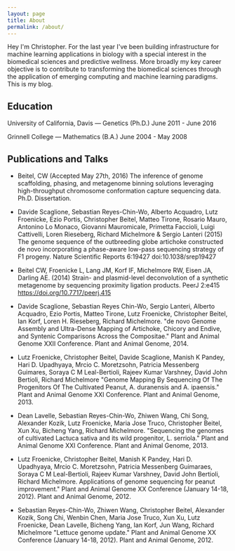 ```yaml
---
layout: page
title: About
permalink: /about/
---
```


Hey I'm Christopher. For the last year I've been building infrastructure for machine learning applications in biology with a special interest in the biomedical sciences and predictive wellness. More broadly my key career objective is to contribute to transforming the biomedical sciences through the application of emerging computing and machine learning paradigms. This is my blog.

## Education

University of California, Davis — Genetics (Ph.D.)   June 2011 - June 2016

Grinnell College — Mathematics (B.A.)   June 2004 - May 2008


## Publications and Talks

* Beitel, CW (Accepted May 27th, 2016) The inference of genome scaffolding, phasing, and metagenome binning solutions leveraging high-throughput chromosome conformation capture sequencing data. Ph.D. Dissertation.

* Davide Scaglione, Sebastian Reyes-Chin-Wo, Alberto Acquadro, Lutz Froenicke, Ezio Portis, Christopher Beitel, Matteo Tirone, Rosario Mauro, Antonino Lo Monaco, Giovanni Mauromicale, Primetta Faccioli, Luigi Cattivelli, Loren Rieseberg, Richard Michelmore & Sergio Lanteri (2015) The genome sequence of the outbreeding globe artichoke constructed de novo incorporating a phase-aware low-pass sequencing strategy of F1 progeny. Nature Scientific Reports 6:19427 doi:10.1038/srep19427

* Beitel CW, Froenicke L, Lang JM, Korf IF, Michelmore RW, Eisen JA, Darling AE. (2014) Strain- and plasmid-level deconvolution of a synthetic metagenome by sequencing proximity ligation products. PeerJ 2:e415 https://doi.org/10.7717/peerj.415

* Davide Scaglione, Sebastian Reyes Chin-Wo, Sergio Lanteri, Alberto Acquadro, Ezio Portis, Matteo Tirone, Lutz Froenicke, Christopher Beitel, Ian Korf, Loren H. Rieseberg, Richard Michelmore. "de novo Genome Assembly and Ultra-Dense Mapping of Artichoke, Chicory and Endive, and Syntenic Comparisons Across the Compositae." Plant and Animal Genome XXII Conference. Plant and Animal Genome, 2014.

* Lutz Froenicke, Christopher Beitel, Davide Scaglione, Manish K Pandey, Hari D. Upadhyaya, Mrcio C. Moretzsohn, Patricia Messenberg Guimares, Soraya C M Leal-Bertioli, Rajeev Kumar Varshney, David John Bertioli, Richard Michelmore "Genome Mapping By Sequencing Of The Progenitors Of The Cultivated Peanut, A. duranensis and A. ipaensis." Plant and Animal Genome XXI Conference. Plant and Animal Genome, 2013.

* Dean Lavelle, Sebastian Reyes-Chin-Wo, Zhiwen Wang, Chi Song, Alexander Kozik, Lutz Froenicke, Maria Jose Truco, Christopher Beitel, Xun Xu, Bicheng Yang, Richard Michelmore. "Sequencing the genomes of cultivated Lactuca sativa and its wild progenitor, L. serriola." Plant and Animal Genome XXI Conference. Plant and Animal Genome, 2013.

* Lutz Froenicke, Christopher Beitel, Manish K Pandey, Hari D. Upadhyaya, Mrcio C. Moretzsohn, Patricia Messenberg Guimaraes, Soraya C M Leal-Bertioli, Rajeev Kumar Varshney, David John Bertioli, Richard Michelmore. Applications of genome sequencing for peanut improvement." Plant and Animal Genome XX Conference (January 14-18, 2012). Plant and Animal Genome, 2012.

* Sebastian Reyes-Chin-Wo, Zhiwen Wang, Christopher Beitel, Alexander Kozik, Song Chi, Wenbin Chen, Maria Jose Truco, Xun Xu, Lutz Froenicke, Dean Lavelle, Bicheng Yang, Ian Korf, Jun Wang, Richard Michelmore "Lettuce genome update." Plant and Animal Genome XX Conference (January 14-18, 2012). Plant and Animal Genome, 2012.
